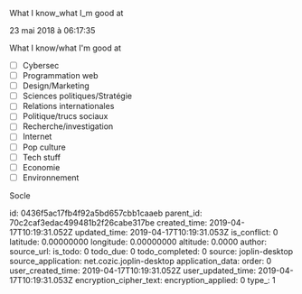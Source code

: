 What
I
know_what
I_m
good
at

23 mai 2018 à 06:17:35

What I know/what I\'m good at

-   ☐ Cybersec
-   ☐ Programmation web
-   ☐ Design/Marketing
-   ☐ Sciences politiques/Stratégie
-   ☐ Relations internationales
-   ☐ Politique/trucs sociaux
-   ☐ Recherche/investigation
-   ☐ Internet
-   ☐ Pop culture
-   ☐ Tech stuff
-   ☐ Economie
-   ☐ Environnement

Socle


id: 0436f5ac17fb4f92a5bd657cbb1caaeb
parent_id: 70c2caf3edac499481b2f26cabe317be
created_time: 2019-04-17T10:19:31.052Z
updated_time: 2019-04-17T10:19:31.053Z
is_conflict: 0
latitude: 0.00000000
longitude: 0.00000000
altitude: 0.0000
author: 
source_url: 
is_todo: 0
todo_due: 0
todo_completed: 0
source: joplin-desktop
source_application: net.cozic.joplin-desktop
application_data: 
order: 0
user_created_time: 2019-04-17T10:19:31.052Z
user_updated_time: 2019-04-17T10:19:31.053Z
encryption_cipher_text: 
encryption_applied: 0
type_: 1